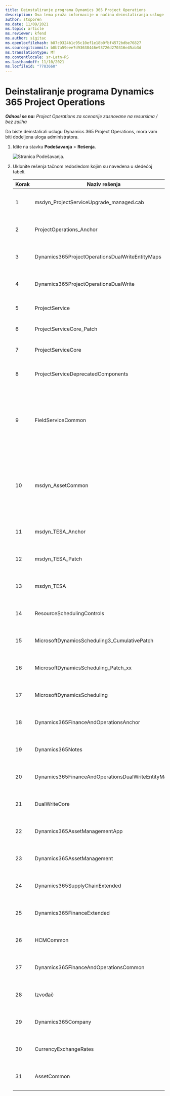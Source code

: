 ```yaml
---
title: Deinstaliranje programa Dynamics 365 Project Operations
description: Ova tema pruža informacije o načinu deinstaliranja usluge Dynamics 365 Project Operations.
author: stsporen
ms.date: 11/09/2021
ms.topic: article
ms.reviewer: kfend
ms.author: sigitac
ms.openlocfilehash: b87c9324b1c95c10ef1e18b0fbf4572bdbe76827
ms.sourcegitcommit: b8b7a59eee7d93638446e93726d270316e45ab3d
ms.translationtype: MT
ms.contentlocale: sr-Latn-RS
ms.lasthandoff: 11/10/2021
ms.locfileid: "7783660"
---
```

# <a name="uninstall-dynamics-365-project-operations"></a>Deinstaliranje programa Dynamics 365 Project Operations 

_**Odnosi se na:** Project Operations za scenarije zasnovane na resursima / bez zaliha_

Da biste deinstalirali uslugu Dynamics 365 Project Operations, mora vam biti dodeljena uloga administratora.

1. Idite na stavku **Podešavanja** > **Rešenja**.

    ![Stranica Podešavanja.](./media/uninstall-proj-ops-solutions.png)
  
2. Uklonite rešenja tačnom redosledom kojim su navedena u sledećoj tabeli. 

    | Korak | Naziv rešenja                                    | Beleška                                                                                         |
    |------|----------------------------------------------------|----------------------------------------------------------------------------------------------|
    | 1 | msdyn_ProjectServiceUpgrade_managed.cab            | Ako ga ne nađete, preskočite ovo rešenje.                                                            |
    | 2 | ProjectOperations_Anchor                           | Ako ga ne nađete, preskočite ovo rešenje.                                                            |
    | 3 | Dynamics365ProjectOperationsDualWriteEntityMaps    | Ako ga ne nađete, preskočite ovo rešenje.                                                            |
    | 4 | Dynamics365ProjectOperationsDualWrite              | Ako ga ne nađete, preskočite ovo rešenje.                                                            |
    | 5 | ProjectService                                     | Nema dodatnih beleški.                                                                         |
    | 6 | ProjectServiceCore_Patch                           | Nema dodatnih beleški.                                                                         |
    | 7 | ProjectServiceCore                                 | Nema dodatnih beleški.                                                                         |
    | 8 | ProjectServiceDeprecatedComponents                 | Ako ga ne nađete, preskočite ovo rešenje.                                                            |
    | 9 | FieldServiceCommon                                 | Potrebno za dvostruko pisanje sa uslugom Dynamics 365 Finance ili Dynamics 365 Supply Chain Management.   |
    | 10 | msdyn_AssetCommon                                  | Potrebno za dvostruko pisanje sa uslugom Dynamics 365 Finance ili Dynamics 365 Supply Chain Management.   |
    | 11 | msdyn_TESA_Anchor                                  | Obavezno za Dynamics 365 Field Service.                                                     |
    | 12 | msdyn_TESA_Patch                                   | Obavezno za Dynamics 365 Field Service.                                                     |
    | 13 | msdyn_TESA                                         | Obavezno za Dynamics 365 Field Service.                                                     |
    | 14 | ResourceSchedulingControls                         | Obavezno za Dynamics 365 Field Service.                                                     |
    | 15 | MicrosoftDynamicsScheduling3_CumulativePatch       | Obavezno za Dynamics 365 Field Service.                                                     |
    | 16 | MicrosoftDynamicsScheduling_Patch_xx               | Obavezno za Dynamics 365 Field Service.                                                     |
    | 17 | MicrosoftDynamicsScheduling                        | Obavezno za Dynamics 365 Field Service.                                                     |
    | 18 | Dynamics365FinanceAndOperationsAnchor              | Ako ga ne nađete, preskočite ovo rešenje.                                                            |
    | 19 | Dynamics365Notes                                   | Ako ga ne nađete, preskočite ovo rešenje.                                                            |
    | 20 | Dynamics365FinanceAndOperationsDualWriteEntityMaps | Ako ga ne nađete, preskočite ovo rešenje.                                                            |
    | 21 | DualWriteCore                                      | Ako ga ne nađete, preskočite ovo rešenje.                                                            |
    | 22 | Dynamics365AssetManagementApp                      | Ako ga ne nađete, preskočite ovo rešenje.                                                            |
    | 23 | Dynamics365AssetManagement                         | Ako ga ne nađete, preskočite ovo rešenje.                                                            |
    | 24 | Dynamics365SupplyChainExtended                     | Ako ga ne nađete, preskočite ovo rešenje.                                                            |
    | 25 | Dynamics365FinanceExtended                         | Ako ga ne nađete, preskočite ovo rešenje.                                                            |
    | 26 | HCMCommon                                          | Ako ga ne nađete, preskočite ovo rešenje.                                                            |
    | 27 | Dynamics365FinanceAndOperationsCommon              | Ako ga ne nađete, preskočite ovo rešenje.                                                            |
    | 28 | Izvođač                                              | Ako ga ne nađete, preskočite ovo rešenje.                                                            |
    | 29 | Dynamics365Company                                 | Ako ga ne nađete, preskočite ovo rešenje.                                                            |
    | 30 | CurrencyExchangeRates                              | Ako ga ne nađete, preskočite ovo rešenje.                                                            |
    | 31 | AssetCommon                                        | Ako ga ne nađete, preskočite ovo rešenje.                                                            |
